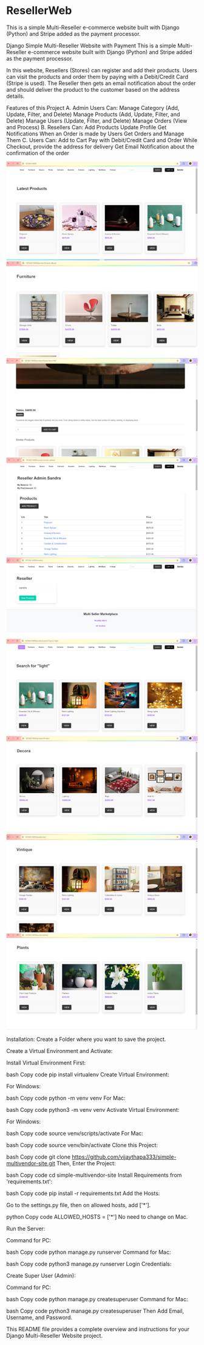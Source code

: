 # ResellerWeb
This is a simple Multi-Reseller e-commerce website built with Django (Python) and Stripe added as the payment processor.

Django Simple Multi-Reseller Website with Payment
This is a simple Multi-Reseller e-commerce website built with Django (Python) and Stripe added as the payment processor.

In this website, Resellers (Stores) can register and add their products. Users can visit the products and order them by paying with a Debit/Credit Card (Stripe is used). The Reseller then gets an email notification about the order and should deliver the product to the customer based on the address details.



Features of this Project
A. Admin Users Can:
Manage Category (Add, Update, Filter, and Delete)
Manage Products (Add, Update, Filter, and Delete)
Manage Users (Update, Filter, and Delete)
Manage Orders (View and Process)
B. Resellers Can:
Add Products
Update Profile
Get Notifications When an Order is made by Users
Get Orders and Manage Them
C. Users Can:
Add to Cart
Pay with Debit/Credit Card and Order
While Checkout, provide the address for delivery
Get Email Notification about the confirmation of the order

![](h1.png)
![](h2.png)
![](h3.png)
![](h4.png)
![](h5.png)
![](h6.png)
![](h7.png)
![](h8.png)
![](h9.png)




Installation:
Create a Folder where you want to save the project.

Create a Virtual Environment and Activate:

Install Virtual Environment First:

bash
Copy code
pip install virtualenv
Create Virtual Environment:

For Windows:

bash
Copy code
python -m venv venv
For Mac:

bash
Copy code
python3 -m venv venv
Activate Virtual Environment:

For Windows:

bash
Copy code
source venv/scripts/activate
For Mac:

bash
Copy code
source venv/bin/activate
Clone this Project:

bash
Copy code
git clone https://github.com/vijaythapa333/simple-multivendor-site.git
Then, Enter the Project:

bash
Copy code
cd simple-multivendor-site
Install Requirements from 'requirements.txt':

bash
Copy code
pip install -r requirements.txt
Add the Hosts:

Go to the settings.py file, then on allowed hosts, add ['*'].

python
Copy code
ALLOWED_HOSTS = ['*']
No need to change on Mac.

Run the Server:

Command for PC:

bash
Copy code
python manage.py runserver
Command for Mac:

bash
Copy code
python3 manage.py runserver
Login Credentials:

Create Super User (Admin):

Command for PC:

bash
Copy code
python manage.py createsuperuser
Command for Mac:

bash
Copy code
python3 manage.py createsuperuser
Then Add Email, Username, and Password.

This README file provides a complete overview and instructions for your Django Multi-Reseller Website project.
